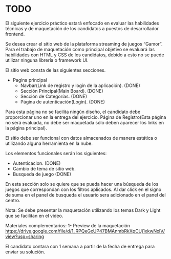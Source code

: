 # TODO

El siguiente ejercicio práctico estará enfocado en evaluar las habilidades técnicas y de maquetación de los candidatos a puestos de desarrollador frontend.

Se desea crear el sitio web de la plataforma streaming de juegos “Gamor”. Para el trabajo de maquetación como principal objetivo se evaluará las habilidades con HTML y CSS de los candidatos, debido a esto no se puede utilizar ninguna librería o framework UI.

El sitio web consta de las siguientes secciones.

- Pagina principal
  - Navbar(Link de registro y login de la aplicación). (DONE)
  - Sección Principal(Main Board). (DONE)
  - Sección de Categorías. (DONE)
  - Página de autenticación(Login). (DONE)

Para esta página no se facilita ningún diseño, el candidato debe proporcionar uno en la entrega del ejercicio.
Página de Registro(Esta página no será evaluada, no debe ser maquetada sólo deben aparecer los links en la página principal).

El sitio debe ser funcional con datos almacenados de manera estática o utilizando alguna herramienta en la nube.

Los elementos funcionales serán los siguientes:

- Autenticacion. (DONE)
- Cambio de tema de sitio web.
- Busqueda de juego (DONE)

En esta sección solo se quiere que se pueda hacer una búsqueda de los juegos que correspondan con los filtros aplicados.
Al dar click en el signo de suma en el panel de busqueda el usuario sera adicionado en el panel del centro.

Nota: Se debe presentar la maquetación utilizando los temas Dark y Light que se facilitan en el video.

Materiales complementarios:
1- Preview de la maquetación
<https://drive.google.com/file/d/1_RPQeGxUP47BMAnmbRkXpCUj1xkwNxIV/view?usp=sharing>

El candidato contara con 1 semana a partir de la fecha de entrega para enviar su solución.
